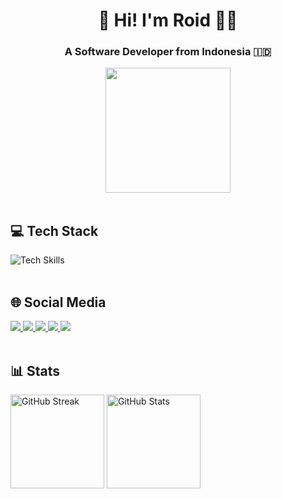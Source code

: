 <h1 align="center">👋 Hi! I'm Roid 👨‍💻</h1>
<h3 align="center">A Software Developer from Indonesia 🇮🇩</h3>

<div align="center">
  <img height="200" src="https://truth.bahamut.com.tw/artwork/202408/e97572a5decd000cc51ca07f73c4495a.GIF"  />
</div>

<br>

## 💻 Tech Stack

<div align="left">
  <!-- Semua teknologi dalam satu baris -->
  <img src="https://skillicons.dev/icons?i=github,git,html,css,bootstrap,tailwind,styledcomponents,php,laravel,postman,js,ts,react,nextjs,storybook,jest,bash,mysql,npm,yarn,pnpm,vscode,dart,flutter" alt="Tech Skills" />
</div>

<br>

## 🌐 Social Media 

<div align="left">
  <a href="https://www.instagram.com/roid_rob/"  target="_blank">
    <img src="https://img.shields.io/static/v1?message=Instagram&logo=instagram&label=&color=E4405F&logoColor=white&style=for-the-badge" />
  </a>
  <a href="https://discord.com/users/robr0024" target="_blank">
    <img src="https://img.shields.io/static/v1?message=Discord&logo=discord&label=&color=7289DA&logoColor=white&style=for-the-badge" />
  </a>
  <a href="mailto:your_email@gmail.com" target="_blank">
    <img src="https://img.shields.io/static/v1?message=Gmail&logo=gmail&label=&color=D14836&logoColor=white&style=for-the-badge" />
  </a>
  <a href="https://www.linkedin.com/in/roid-robih-bb433625a/" target="_blank">
    <img src="https://img.shields.io/static/v1?message=LinkedIn&logo=linkedin&label=&color=0077B5&logoColor=white&style=for-the-badge" />
  </a>
  <a href="https://slack.com/app-robr0024" target="_blank">
    <img src="https://img.shields.io/static/v1?message=Slack&logo=slack&label=&color=4A154B&logoColor=white&style=for-the-badge" />
  </a>
</div>

<br>

## 📊 Stats 

<div align="left">
  <img src="https://streak-stats.demolab.com?user=Roid-obi&locale=en&mode=daily&theme=tokyonight&hide_border=true&border_radius=5&order=3" height="150" alt="GitHub Streak" />
  <img src="https://github-readme-stats.vercel.app/api?username=Roid-obi&hide_title=true&hide_rank=false&show_icons=true&include_all_commits=true&count_private=true&disable_animations=false&theme=tokyonight&locale=en&hide_border=true&order=1" height="150" alt="GitHub Stats" />
</div>



